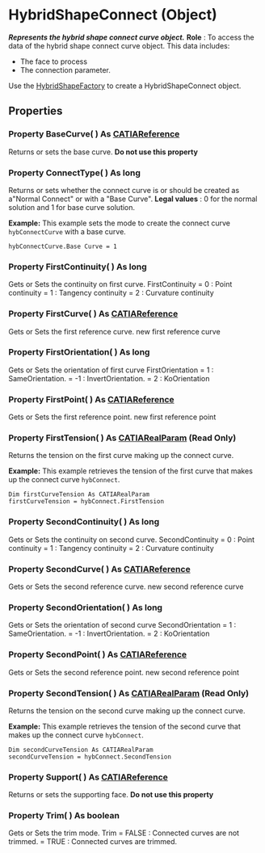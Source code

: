 # HybridShapeConnect (Object)

**_Represents the hybrid shape connect curve object._**
**Role** : To access the data of the hybrid shape connect curve object. This data includes:

  * The face to process
  * The connection parameter.

Use the [HybridShapeFactory](../GSMInterfaces/interface_HybridShapeFactory_68680.md) to create a HybridShapeConnect object.

## Properties

### Property **BaseCurve**( ) As [CATIAReference](../InfInterfaces/interface_Reference_17481.md)

Returns or sets the base curve.
**Do not use this property** 
### Property **ConnectType**( ) As long

Returns or sets whether the connect curve is or should be created as a"Normal Connect" or with a "Base Curve".
**Legal values** : 0 for the normal solution and 1 for base curve solution.

**Example:**      This example sets the mode to create the connect curve `hybConnectCurve` with a base curve.

```VBScript
hybConnectCurve.Base Curve = 1

```

### Property **FirstContinuity**( ) As long

Gets or Sets the continuity on first curve. FirstContinuity = 0 : Point continuity = 1 : Tangency continuity = 2 : Curvature continuity  
### Property **FirstCurve**( ) As [CATIAReference](../InfInterfaces/interface_Reference_17481.md)

Gets or Sets the first reference curve. new first reference curve  
### Property **FirstOrientation**( ) As long

Gets or Sets the orientation of first curve FirstOrientation = 1 : SameOrientation. = -1 : InvertOrientation. = 2 : KoOrientation  
### Property **FirstPoint**( ) As [CATIAReference](../InfInterfaces/interface_Reference_17481.md)

Gets or Sets the first reference point. new first reference point  
### Property **FirstTension**( ) As [CATIARealParam](../KnowledgeInterfaces/interface_RealParam_17053.md) (Read Only)

Returns the tension on the first curve making up the connect curve.

**Example:**      This example retrieves the tension of the first curve that makes up the connect curve `hybConnect`.

```VBScript
Dim firstCurveTension As CATIARealParam
firstCurveTension = hybConnect.FirstTension

```

### Property **SecondContinuity**( ) As long

Gets or Sets the continuity on second curve. SecondContinuity = 0 : Point continuity = 1 : Tangency continuity = 2 : Curvature continuity  
### Property **SecondCurve**( ) As [CATIAReference](../InfInterfaces/interface_Reference_17481.md)

Gets or Sets the second reference curve. new second reference curve  
### Property **SecondOrientation**( ) As long

Gets or Sets the orientation of second curve SecondOrientation = 1 : SameOrientation. = -1 : InvertOrientation. = 2 : KoOrientation  
### Property **SecondPoint**( ) As [CATIAReference](../InfInterfaces/interface_Reference_17481.md)

Gets or Sets the second reference point. new second reference point  
### Property **SecondTension**( ) As [CATIARealParam](../KnowledgeInterfaces/interface_RealParam_17053.md) (Read Only)

Returns the tension on the second curve making up the connect curve.

**Example:**      This example retrieves the tension of the second curve that makes up the connect curve `hybConnect`.

```VBScript
Dim secondCurveTension As CATIARealParam
secondCurveTension = hybConnect.SecondTension

```

### Property **Support**( ) As [CATIAReference](../InfInterfaces/interface_Reference_17481.md)

Returns or sets the supporting face.
**Do not use this property** 
### Property **Trim**( ) As boolean

Gets or Sets the trim mode. Trim = FALSE : Connected curves are not trimmed. = TRUE : Connected curves are trimmed.